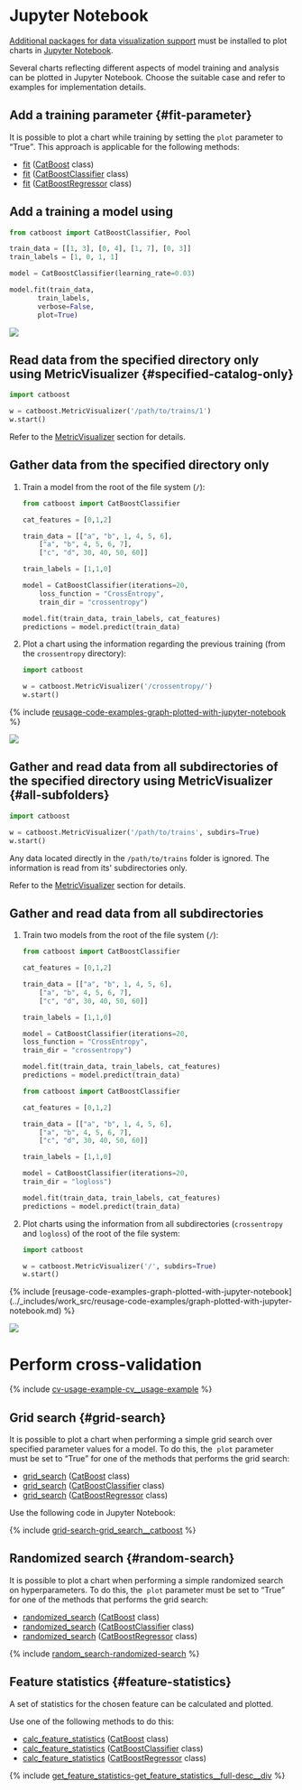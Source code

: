 # Jupyter Notebook

[Additional packages for data visualization support](../installation/python-installation-additional-data-visualization-packages.md) must be installed to plot charts in [Jupyter Notebook](http://jupyter.org/).

Several charts reflecting different aspects of model training and analysis can be plotted in Jupyter Notebook. Choose the suitable case and refer to examples for implementation details.

## Add a training parameter {#fit-parameter}

It is possible to plot a chart while training by setting the `plot` parameter to <q>True</q>. This approach is applicable for the following methods:
- [fit](../concepts/python-reference_catboost_fit.md) ([CatBoost](../concepts/python-reference_catboost.md) class)
- [fit](../concepts/python-reference_catboostclassifier_fit.md) ([CatBoostClassifier](../concepts/python-reference_catboostclassifier.md) class)
- [fit](../concepts/python-reference_catboostregressor_fit.md) ([CatBoostRegressor](../concepts/python-reference_catboostregressor.md) class)


## Add a training a model using

```python
from catboost import CatBoostClassifier, Pool

train_data = [[1, 3], [0, 4], [1, 7], [0, 3]]
train_labels = [1, 0, 1, 1]

model = CatBoostClassifier(learning_rate=0.03)

model.fit(train_data,
       train_labels,
       verbose=False,
       plot=True)

```

![](../images/interface__visualization-tools__jupyter.png)

## Read data from the specified directory only using MetricVisualizer {#specified-catalog-only}

```python
import catboost

w = catboost.MetricVisualizer('/path/to/trains/1')
w.start()
```

Refer to the [MetricVisualizer](../concepts/python-reference_catboostipythonwidget.md) section for details.

## Gather data from the specified directory only

1. Train a model from the root of the file system (`/`):

   ```python
   from catboost import CatBoostClassifier

   cat_features = [0,1,2]

   train_data = [["a", "b", 1, 4, 5, 6],
       ["a", "b", 4, 5, 6, 7],
       ["c", "d", 30, 40, 50, 60]]

   train_labels = [1,1,0]

   model = CatBoostClassifier(iterations=20,
       loss_function = "CrossEntropy",
       train_dir = "crossentropy")

   model.fit(train_data, train_labels, cat_features)
   predictions = model.predict(train_data)
   ```

1. Plot a chart using the information regarding the previous training (from the `crossentropy` directory):

    ```python
    import catboost

    w = catboost.MetricVisualizer('/crossentropy/')
    w.start()
    ```

{% include [reusage-code-examples-graph-plotted-with-jupyter-notebook](../_includes/work_src/reusage-code-examples/graph-plotted-with-jupyter-notebook.md) %}

![](../images/interface__visualization-tools__jupyter__cross-entropy.png)

## Gather and read data from all subdirectories of the specified directory using MetricVisualizer {#all-subfolders}

```python
import catboost

w = catboost.MetricVisualizer('/path/to/trains', subdirs=True)
w.start()
```

Any data located directly in the `/path/to/trains` folder is ignored. The information is read from its' subdirectories only.

Refer to the [MetricVisualizer](../concepts/python-reference_catboostipythonwidget.md) section for details.

## Gather and read data from all subdirectories

1. Train two models from the root of the file system (`/`):

    ```python
    from catboost import CatBoostClassifier

    cat_features = [0,1,2]

    train_data = [["a", "b", 1, 4, 5, 6],
        ["a", "b", 4, 5, 6, 7],
        ["c", "d", 30, 40, 50, 60]]

    train_labels = [1,1,0]

    model = CatBoostClassifier(iterations=20,
    loss_function = "CrossEntropy",
    train_dir = "crossentropy")

    model.fit(train_data, train_labels, cat_features)
    predictions = model.predict(train_data)
    ```
    ```python
    from catboost import CatBoostClassifier

    cat_features = [0,1,2]

    train_data = [["a", "b", 1, 4, 5, 6],
        ["a", "b", 4, 5, 6, 7],
        ["c", "d", 30, 40, 50, 60]]

    train_labels = [1,1,0]

    model = CatBoostClassifier(iterations=20,
    train_dir = "logloss")

    model.fit(train_data, train_labels, cat_features)
    predictions = model.predict(train_data)
    ```

1. Plot charts using the information from all subdirectories (`crossentropy` and `logloss`) of the root of the file system:

    ```python
    import catboost

    w = catboost.MetricVisualizer('/', subdirs=True)
    w.start()
    ```

{% include [reusage-code-examples-graph-plotted-with-jupyter-notebook](../_includes/work_src/reusage-code-examples/graph-plotted-with-jupyter-     notebook.md) %}

![](../images/interface__visualization-tools__jupyter__cross-entropy_and_logloss.png)

# Perform cross-validation

{% include [cv-usage-example-cv__usage-example](../_includes/work_src/reusage-code-examples/cv__usage-example.md) %}

## Grid search {#grid-search}

It is possible to plot a chart when performing a simple grid search over specified parameter values for a model. To do this, the  `plot` parameter must be set to <q>True</q> for one of the methods that performs the grid search:
- [grid_search](../concepts/python-reference_catboost_grid_search.md) ([CatBoost](../concepts/python-reference_catboost.md) class)
- [grid_search](../concepts/python-reference_catboostclassifier_grid_search.md) ([CatBoostClassifier](../concepts/python-reference_catboostclassifier.md) class)
- [grid_search](../concepts/python-reference_catboostregressor_grid_search.md) ([CatBoostRegressor](../concepts/python-reference_catboostregressor.md) class)

Use the following code in Jupyter Notebook:

{% include [grid-search-grid_search__catboost](../_includes/work_src/reusage-code-examples/grid_search__catboost.md) %}

## Randomized search {#random-search}

It is possible to plot a chart when performing a simple randomized search on hyperparameters. To do this, the  `plot` parameter must be set to <q>True</q> for one of the methods that performs the grid search:
- [randomized_search](../concepts/python-reference_catboost_randomized_search.md) ([CatBoost](../concepts/python-reference_catboost.md) class)
- [randomized_search](../concepts/python-reference_catboostclassifier_randomized_search.md) ([CatBoostClassifier](../concepts/python-reference_catboostclassifier.md) class)
- [randomized_search](../concepts/python-reference_catboostregressor_randomized_search.md) ([CatBoostRegressor](../concepts/python-reference_catboostregressor.md) class)

{% include [random_search-randomized-search](../_includes/work_src/reusage-code-examples/randomized-search.md) %}

## Feature statistics {#feature-statistics}

А set of statistics for the chosen feature can be calculated and plotted.

Use one of the following methods to do this:
- [calc_feature_statistics](../concepts/python-reference_catboost_calc_feature_statistics.md) ([CatBoost](../concepts/python-reference_catboost.md) class)
- [calc_feature_statistics](../concepts/python-reference_catboostclassifier_calc_feature_statistics.md) ([CatBoostClassifier](../concepts/python-reference_catboostclassifier.md) class)
- [calc_feature_statistics](../concepts/python-reference_catboostregressor_calc_feature_statistics.md) ([CatBoostRegressor](../concepts/python-reference_catboostregressor.md) class)

{% include [get_feature_statistics-get_feature_statistics__full-desc__div](../_includes/work_src/reusage-python/get_feature_statistics__full-desc__div.md) %}
